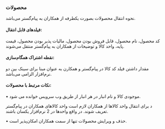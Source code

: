 ### محصولات

نحوه انتقال محصولات بصورت یکطرفه از همکاران به پیام‌گستر می‌باشد.

#### فیلدهای قابل انتقال:

کد محصول، نام محصول، قابل فروش بودن محصول، مالیات پذیر بودن محصول، قیمت پایه، واحد کالا و توضیحات از همکاران به پیام‌گستر منتقل می‌شوند.
#### نقطه اشتراک همگام‌سازی:

مقدار داشتن فیلد کد کالا در پیام‌گستر و همکارن به عنوان مبنا برای سینک بین دو نرم‌افزار الزامی می‌باشد.

#### نکات مرتبط با محصولات:

•	موجودی کالا و نام انبار در هر انبار از طریق وب سرویس خوانده می شود.

د	برای انتقال واحد کالاها از همکاران لازم است واحد کالاهای همکاران در پیام‌گستر تعریف شوند. در واقع واحدها در 2 نرم‌افزار یکسان باشند. 

•	حذف و ویرایش محصولات تنها از سمت همکاران امکان‌پذیر است.
